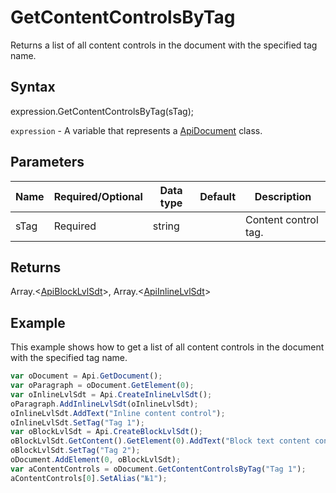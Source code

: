# GetContentControlsByTag

Returns a list of all content controls in the document with the specified tag name.

## Syntax

expression.GetContentControlsByTag(sTag);

`expression` - A variable that represents a [ApiDocument](../ApiDocument.md) class.

## Parameters

| **Name** | **Required/Optional** | **Data type** | **Default** | **Description** |
| ------------- | ------------- | ------------- | ------------- | ------------- |
| sTag | Required | string |  | Content control tag. |

## Returns

Array.<[ApiBlockLvlSdt](../../ApiBlockLvlSdt/ApiBlockLvlSdt.md)>, Array.<[ApiInlineLvlSdt](../../ApiInlineLvlSdt/ApiInlineLvlSdt.md)>

## Example

This example shows how to get a list of all content controls in the document with the specified tag name.

```javascript
var oDocument = Api.GetDocument();
var oParagraph = oDocument.GetElement(0);
var oInlineLvlSdt = Api.CreateInlineLvlSdt();
oParagraph.AddInlineLvlSdt(oInlineLvlSdt);
oInlineLvlSdt.AddText("Inline content control");
oInlineLvlSdt.SetTag("Tag 1");
var oBlockLvlSdt = Api.CreateBlockLvlSdt();
oBlockLvlSdt.GetContent().GetElement(0).AddText("Block text content control");
oBlockLvlSdt.SetTag("Tag 2");
oDocument.AddElement(0, oBlockLvlSdt);
var aContentControls = oDocument.GetContentControlsByTag("Tag 1");
aContentControls[0].SetAlias("№1");
```
